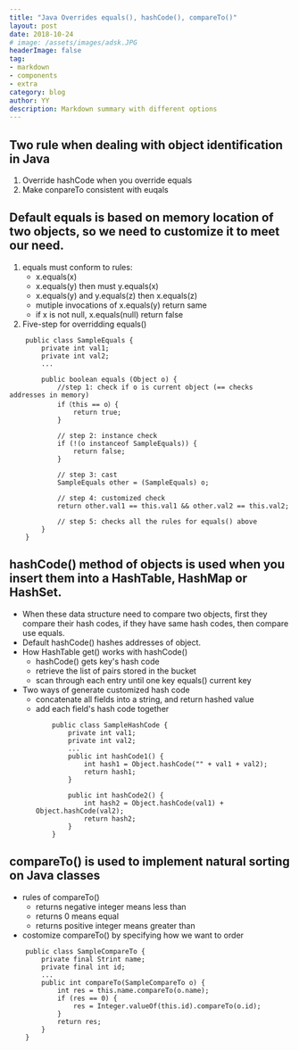 ```yaml
---
title: "Java Overrides equals(), hashCode(), compareTo()"
layout: post
date: 2018-10-24
# image: /assets/images/adsk.JPG
headerImage: false
tag:
- markdown
- components
- extra
category: blog
author: YY
description: Markdown summary with different options
---
```


## Two rule when dealing with object identification in Java
1. Override hashCode when you override equals
2. Make conpareTo consistent with euqals

## Default equals is based on memory location of two objects, so we need to customize it to meet our need.
1. equals must conform to rules: 
    * x.equals(x)
    * x.equals(y) then must y.equals(x)
    * x.equals(y) and y.equals(z) then x.equals(z)
    * mutiple invocations of x.equals(y) return same
    * if x is not null, x.equals(null) return false
2. Five-step for overridding equals()
``` 
    public class SampleEquals {
        private int val1;
        private int val2;
        ...

        public boolean equals (Object o) {
            //step 1: check if o is current object (== checks addresses in memory)
            if（this == o）{
                return true;
            }

            // step 2: instance check
            if (!(o instanceof SampleEquals)) {
                return false;
            }

            // step 3: cast
            SampleEquals other = (SampleEquals) o;

            // step 4: customized check
            return other.val1 == this.val1 && other.val2 == this.val2;

            // step 5: checks all the rules for equals() above
        }
    }
```

## hashCode() method of objects is used when you insert them into a HashTable, HashMap or HashSet. 
* When these data structure need to compare two objects, first they compare their hash codes, if they have same hash codes, then compare use equals. 
* Default hashCode() hashes addresses of object. 
* How HashTable get() works with hashCode()
    * hashCode() gets key's hash code
    * retrieve the list of pairs stored in the bucket
    * scan through each entry until one key equals() current key
* Two ways of generate customized hash code
    * concatenate all fields into a string, and return hashed value
    * add each field's hash code together
        ```
            public class SampleHashCode {
                private int val1;
                private int val2;
                ...
                public int hashCode1() {
                    int hash1 = Object.hashCode("" + val1 + val2);
                    return hash1;
                }

                public int hashCode2() {
                    int hash2 = Object.hashCode(val1) + Object.hashCode(val2);
                    return hash2;
                }
            }
        ```   

## compareTo() is used to implement natural sorting on Java classes
* rules of compareTo()
    * returns negative integer means less than
    * returns 0 means equal
    * returns positive integer means greater than
* costomize compareTo() by specifying how we want to order
```
    public class SampleCompareTo {
        private final Strint name;
        private final int id;
        ...
        public int compareTo(SampleCompareTo o) {
            int res = this.name.compareTo(o.name);
            if (res == 0) {
                res = Integer.valueOf(this.id).compareTo(o.id); 
            }
            return res;
        }
    }
```
